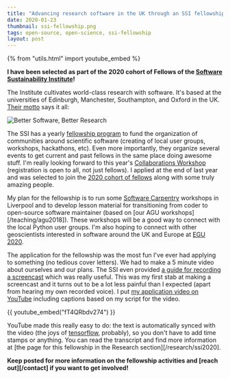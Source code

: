 ```yaml
---
title: "Advancing research software in the UK through an SSI fellowship"
date: 2020-01-23
thumbnail: ssi-fellowship.png
tags: open-source, open-science, ssi-fellowship
layout: post
---
```


{% from "utils.html" import youtube_embed %}

**I have been selected as part of the 2020 cohort of Fellows of the [Software
Sustainability Institute](https://www.software.ac.uk/)!**

The Institute cultivates world-class research with software. It's based at the
universities of Edinburgh, Manchester, Southampton, and Oxford in the UK.
[Their motto](https://www.software.ac.uk/about) says it all:

![Better Software, Better Research](/images/better-software-better-research.png)

The SSI has a yearly [fellowship program](https://www.software.ac.uk/programmes-and-events/fellowship-programme)
to fund the organization of communities around scientific software (creating of
local user groups, workshops, hackathons, etc).
Even more importantly, they organize several events to get current and past
fellows in the same place doing awesome stuff.
I'm really looking forward to this year's
[Collaborations Workshop](https://www.software.ac.uk/cw20) (registration is
open to all, not just fellows).
I applied at the end of last year and was selected to join the
[2020 cohort of fellows](https://software.ac.uk/blog/2020-01-10-announcing-2020-software-sustainability-institute-fellows)
along with some truly amazing people.

My plan for the fellowship is to run some [Software
Carpentry](https://software-carpentry.org/) workshops in Liverpool and to
develop lesson material for transitioning from coder to open-source software
maintainer (based on [our AGU workshops][/teaching/agu2018]). These workshops
will be a good way to connect with the local Python user groups. I'm also
hoping to connect with other geoscientists interested in software around the UK
and Europe at [EGU 2020](https://www.egu2020.eu/).

The application for the fellowship was the most fun I've ever had applying to
something (no tedious cover letters). We had to make a 5 minute video about
ourselves and our plans. The SSI even provided
[a guide for recording a screencast](https://software.ac.uk/fellowship-programme/2019/application-video-guide)
which was really useful.
This was my first stab at making a screencast and it turns out to be a lot less
painful than I expected (apart from hearing my own recorded voice). I put [my
application video on YouTube](https://youtu.be/fT4QRbdv274) including captions
based on my script for the video.

{{ youtube_embed("fT4QRbdv274") }}

YouTube made this really easy to do: the text is automatically synced with the
video (the joys of [tensorflow](https://www.tensorflow.org), probably), so you
don't have to add time stamps or anything. You can read the transcript and find
more information at [the page for this fellowship in the Research section][/research/ssi2020].

**Keep posted for more information on the fellowship activities and
[reach out][/contact] if you want to get involved!**
